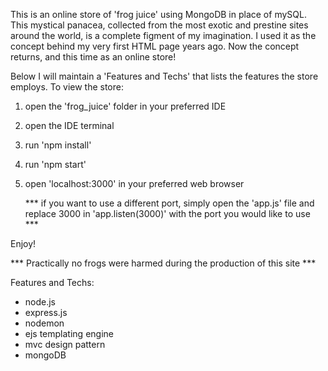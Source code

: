 This is an online store of 'frog juice' using MongoDB in place of mySQL. This mystical panacea, collected from the most exotic and prestine sites around the world, is a complete figment of my imagination. I used it as the concept behind my very first HTML page years ago.  Now the concept returns, and this time as an online store!  

Below I will maintain a 'Features and Techs' that lists the features the store employs.
To view the store:

1. open the 'frog_juice' folder in your preferred IDE
2. open the IDE terminal
3. run 'npm install'
4. run 'npm start'
5. open 'localhost:3000' in your preferred web browser
      
      *** if you want to use a different port, 
      simply open the 'app.js' file and replace 
      3000 in 'app.listen(3000)' with the 
      port you would like to use ***

Enjoy!


*** Practically no frogs were harmed during the production of this site ***


Features and Techs:

* node.js
* express.js
* nodemon
* ejs templating engine
* mvc design pattern
* mongoDB